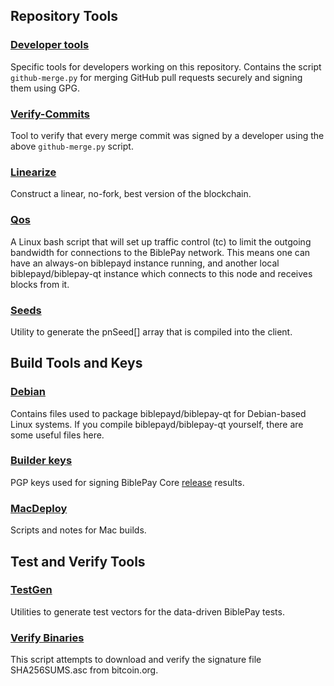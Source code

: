 Repository Tools
---------------------

### [Developer tools](/contrib/devtools) ###
Specific tools for developers working on this repository.
Contains the script `github-merge.py` for merging GitHub pull requests securely and signing them using GPG.

### [Verify-Commits](/contrib/verify-commits) ###
Tool to verify that every merge commit was signed by a developer using the above `github-merge.py` script.

### [Linearize](/contrib/linearize) ###
Construct a linear, no-fork, best version of the blockchain.

### [Qos](/contrib/qos) ###
A Linux bash script that will set up traffic control (tc) to limit the outgoing bandwidth for connections to the BiblePay network. This means one can have an always-on biblepayd instance running, and another local biblepayd/biblepay-qt instance which connects to this node and receives blocks from it.

### [Seeds](/contrib/seeds) ###
Utility to generate the pnSeed[] array that is compiled into the client.

Build Tools and Keys
---------------------

### [Debian](/contrib/debian) ###
Contains files used to package biblepayd/biblepay-qt
for Debian-based Linux systems. If you compile biblepayd/biblepay-qt yourself, there are some useful files here.

### [Builder keys](/contrib/builder-keys)
PGP keys used for signing BiblePay Core [release](/doc/release-process.md) results.

### [MacDeploy](/contrib/macdeploy) ###
Scripts and notes for Mac builds.

Test and Verify Tools
---------------------

### [TestGen](/contrib/testgen) ###
Utilities to generate test vectors for the data-driven BiblePay tests.

### [Verify Binaries](/contrib/verifybinaries) ###
This script attempts to download and verify the signature file SHA256SUMS.asc from bitcoin.org.
